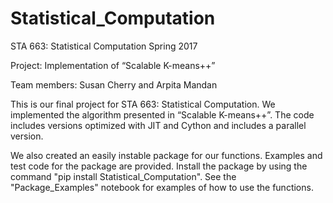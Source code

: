 # Statistical_Computation

STA 663: Statistical Computation Spring 2017


Project: Implementation of “Scalable K-means++”


Team members: Susan Cherry and Arpita Mandan


This is our final project for STA 663: Statistical Computation. We implemented the algorithm presented in “Scalable K-means++”. The code includes versions optimized with JIT and Cython and includes a parallel version. 

We also created an easily instable package for our functions. Examples and test code for the package are provided. Install the package by using the command "pip install Statistical_Computation". See the "Package_Examples" notebook for examples of how to use the functions. 



